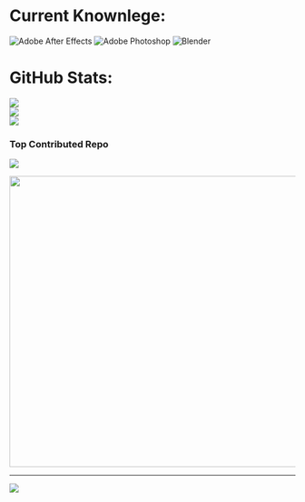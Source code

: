 
# **Current Knownlege**:
![Adobe After Effects](https://img.shields.io/badge/Adobe%20After%20Effects-9999FF.svg?style=for-the-badge&logo=Adobe%20After%20Effects&logoColor=white) ![Adobe Photoshop](https://img.shields.io/badge/adobephotoshop-%2331A8FF.svg?style=for-the-badge&logo=adobephotoshop&logoColor=white) ![Blender](https://img.shields.io/badge/blender-%23F5792A.svg?style=for-the-badge&logo=blender&logoColor=white)
# **GitHub Stats**:
![](https://github-readme-stats.vercel.app/api?username=maccag69&theme=dark&hide_border=false&include_all_commits=true&count_private=true)<br/>
![](https://github-readme-streak-stats.herokuapp.com/?user=maccag69&theme=dark&hide_border=false)<br/>
![](https://github-readme-stats.vercel.app/api/top-langs/?username=maccag69&theme=dark&hide_border=false&include_all_commits=true&count_private=true&layout=compact)

### **Top Contributed Repo**
![](https://github-contributor-stats.vercel.app/api?username=maccag69&limit=5&theme=dark&combine_all_yearly_contributions=true)

<img src="https://exceptionalindividuals.com/wp-content/uploads/2021/03/Patrick-Stewart-dyslexia-meme.jpg" width="512px"/>

---
[![](https://visitcount.itsvg.in/api?id=maccag69&icon=5&color=8)](https://visitcount.itsvg.in)
